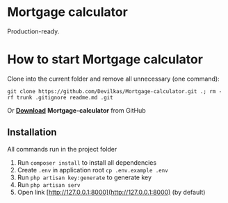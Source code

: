 # Mortgage calculator

Production-ready.


# How to start Mortgage calculator

Clone into the current folder and remove all unnecessary (one command):

    git clone https://github.com/Devilkas/Mortgage-calculator.git .; rm -rf trunk .gitignore readme.md .git

Or **[Download](https://github.com/Devilkas/Mortgage-calculator/archive/refs/heads/main.zip)** **Mortgage-calculator** from GitHub


## Installation
All commands run in the project folder
 1. Run `composer install` to install all dependencies
 2. Create `.env` in application root `cp .env.example .env`
 3. Run `php artisan key:generate` to generate key
 4. Run `php artisan serv` 
 5. Open link [http://127.0.0.1:8000](http://127.0.0.1:8000) (by default)